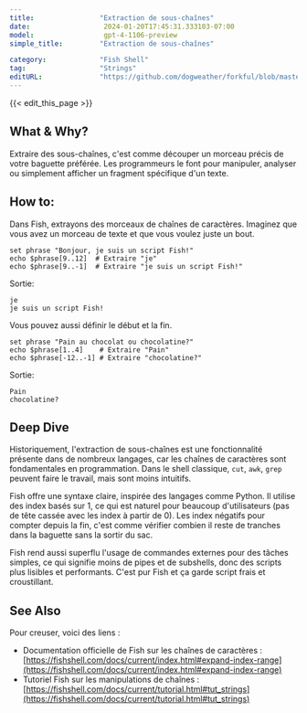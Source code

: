 ```yaml
---
title:                "Extraction de sous-chaînes"
date:                  2024-01-20T17:45:31.333103-07:00
model:                 gpt-4-1106-preview
simple_title:         "Extraction de sous-chaînes"

category:             "Fish Shell"
tag:                  "Strings"
editURL:              "https://github.com/dogweather/forkful/blob/master/content/fr/fish-shell/extracting-substrings.md"
---
```


{{< edit_this_page >}}

## What & Why?
Extraire des sous-chaînes, c'est comme découper un morceau précis de votre baguette préférée. Les programmeurs le font pour manipuler, analyser ou simplement afficher un fragment spécifique d'un texte.

## How to:
Dans Fish, extrayons des morceaux de chaînes de caractères. Imaginez que vous avez un morceau de texte et que vous voulez juste un bout.

```Fish Shell
set phrase "Bonjour, je suis un script Fish!"
echo $phrase[9..12]  # Extraire "je"
echo $phrase[9..-1]  # Extraire "je suis un script Fish!"
```

Sortie:
```
je
je suis un script Fish!
```

Vous pouvez aussi définir le début et la fin.

```Fish Shell
set phrase "Pain au chocolat ou chocolatine?"
echo $phrase[1..4]    # Extraire "Pain"
echo $phrase[-12..-1] # Extraire "chocolatine?"
```

Sortie:
```
Pain
chocolatine?
```

## Deep Dive
Historiquement, l'extraction de sous-chaînes est une fonctionnalité présente dans de nombreux langages, car les chaînes de caractères sont fondamentales en programmation. Dans le shell classique, `cut`, `awk`, `grep` peuvent faire le travail, mais sont moins intuitifs.

Fish offre une syntaxe claire, inspirée des langages comme Python. Il utilise des index basés sur 1, ce qui est naturel pour beaucoup d'utilisateurs (pas de tête cassée avec les index à partir de 0). Les index négatifs pour compter depuis la fin, c'est comme vérifier combien il reste de tranches dans la baguette sans la sortir du sac.

Fish rend aussi superflu l'usage de commandes externes pour des tâches simples, ce qui signifie moins de pipes et de subshells, donc des scripts plus lisibles et performants. C'est pur Fish et ça garde script frais et croustillant.

## See Also
Pour creuser, voici des liens :

- Documentation officielle de Fish sur les chaînes de caractères : [https://fishshell.com/docs/current/index.html#expand-index-range](https://fishshell.com/docs/current/index.html#expand-index-range)
- Tutoriel Fish sur les manipulations de chaînes : [https://fishshell.com/docs/current/tutorial.html#tut_strings](https://fishshell.com/docs/current/tutorial.html#tut_strings)
